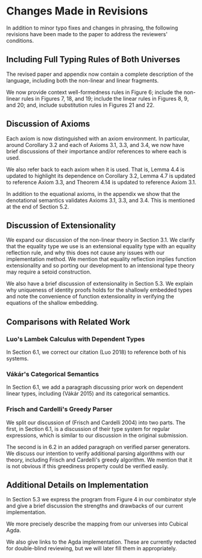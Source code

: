 # Changes Made in Revisions

In addition to minor typo fixes and changes in phrasing, the following
revisions have been made to the paper to address the reviewers'
conditions.

## Including Full Typing Rules of Both Universes
The revised paper and appendix now contain a complete description of the language, including
both the non-linear and linear fragments.

We now provide context well-formedness rules in Figure 6; include the non-linear
rules in Figures 7, 18, and 19; include the linear rules in Figures
8, 9, and 20; and, include substitution rules in Figures 21 and 22.

## Discussion of Axioms
Each axiom is now distinguished with an axiom environment. 
In particular, around Corollary 3.2 and each of Axioms
3.1, 3.3, and 3.4, we now have brief discussions of their importance and/or
references to where each is used.

We also refer back to each
axiom when it is used. That is, Lemma 4.4 is
updated to highlight its dependence on Corollary 3.2, Lemma 4.7 is updated to
reference Axiom 3.3, and Theorem 4.14 is updated to reference Axiom 3.1.

In addition to the equational axioms, in the appendix we show that the
denotational semantics validates Axioms 3.1, 3.3, and 3.4. This is mentioned at
the end of Section 5.2.

## Discussion of Extensionality

We expand our discussion of the non-linear theory in Section 3.1. We
clarify that the equality type we use is an extensional equality type
with an equality reflection rule, and why this does not cause any
issues with our implementation method. We mention that equality
reflection implies function extensionality and so porting our
development to an intensional type theory may require a setoid construction.

We also have a brief discussion of extensionality in Section 5.3. We
explain why uniqueness of identity proofs holds for the shallowly
embedded types and note the convenience of function extensionality in
verifying the equations of the shallow embedding.

## Comparisons with Related Work

### Luo's Lambek Calculus with Dependent Types
In Section 6.1, we correct our citation (Luo 2018) to reference both of his systems.

### Vákár's Categorical Semantics 
In Section 6.1, we add a paragraph discussing prior work on dependent linear
 types, including (Vákár 2015) and its categorical semantics.
 

### Frisch and Cardelli's Greedy Parser
We split our discussion of (Frisch and Cardelli 2004) into two parts. The first,
in Section 6.1,
is a discussion of their type system for regular expressions, which is similar
to our discussion in the original submission.

The second is in 6.2 in an added paragraph on verified parser generators. We
discuss our intention to verify additional parsing algorithms with our theory,
including Frisch
and Cardelli's greedy algorithm. We mention that it is not obvious if this
greediness property could be verified easily.

## Additional Details on Implementation
In Section 5.3 we express the program from Figure 4 in our combinator style and
give a brief discussion the strengths and drawbacks of our current
implementation.

We more precisely describe the mapping from our universes into Cubical Agda.

We also give links to the Agda implementation. These are currently redacted for
double-blind reviewing, but we will later fill them in appropriately. 

